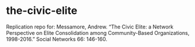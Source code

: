 # the-civic-elite
Replication repo for: Messamore, Andrew. “The Civic Elite: a Network Perspective on Elite Consolidation among Community-Based Organizations, 1998-2016.” Social Networks 66: 146-160.
